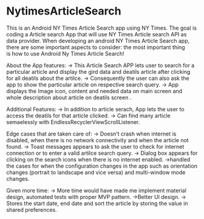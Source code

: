 # NytimesArticleSearch

This is an Android NY Times Article Search app using NY Times. The goal is coding a Article search App that will use NY Times Article search API as data provider.
When developing an android NY Times Article Search app, there are some important aspects to consider: the most important thing is how to use Android Ny Times Article Search!

About the App features:
-> This Article Search APP lets user to search for a particular article and display the gird data and deatils article after clicking  for all deatils about the artilce.
-> Consequently the user can also ask the app to show the particular article on respective search query.
-> App displays the Image icon, content and needed data on main screen and whole description about article on deatils screen .

Additional Features:
-> In addition to article serach, App lets the user to access the deatils for that article clicked.
 -> Can find many article semaelessly with EndlessRecyclerViewScrollListener.

Edge cases that are taken care of:
-> Doesn’t crash when internet is disabled, when there is no network connectivity and when the article not found.
-> Toast messages appears to ask the user to check for internet connection or to enter a valid artilce search query. 
-> Dialog box appears for clicking on the search icons when there is no internet enabled.
->handled the cases for when the configuration changes in the app such as orientation changes (portrait to landscape and vice versa) and multi-window mode changes.

Given more time:
-> More time would have made me implement material design, automated tests with proper MVP pattern. 
->Better UI design.
-> Stores the start date, end date and sort the article by storing the value in shared preferences.
